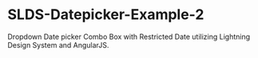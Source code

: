 # SLDS-Datepicker-Example-2
Dropdown Date picker Combo Box with Restricted Date utilizing Lightning Design System and AngularJS.
